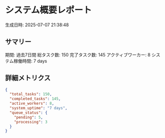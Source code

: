 # システム概要レポート

生成日時: 2025-07-07 21:38:48

## サマリー

期間: 過去7日間
総タスク数: 150
完了タスク数: 145
アクティブワーカー: 8
システム稼働時間: 7 days

## 詳細メトリクス
```json
{
  "total_tasks": 150,
  "completed_tasks": 145,
  "active_workers": 8,
  "system_uptime": "7 days",
  "queue_status": {
    "pending": 5,
    "processing": 3
  }
}
```
